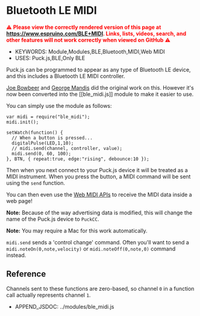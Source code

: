 <!--- Copyright (c) 2017 Gordon Williams, Pur3 Ltd. See the file LICENSE for copying permission. -->
Bluetooth LE MIDI
=================

<span style="color:red">:warning: **Please view the correctly rendered version of this page at https://www.espruino.com/BLE+MIDI. Links, lists, videos, search, and other features will not work correctly when viewed on GitHub** :warning:</span>

* KEYWORDS: Module,Modules,BLE,Bluetooth,MIDI,Web MIDI
* USES: Puck.js,BLE,Only BLE

Puck.js can be programmed to appear as any type of Bluetooth LE device, and this
includes a Bluetooth LE MIDI controller.

[Joe Bowbeer](https://github.com/joebowbeer/PuckCC) and [George Mandis](https://github.com/georgemandis/puck-js-midi-clicker) did the original work on this.
However it's now been converted into the [[ble_midi.js]] module to make it easier to use.

You can simply use the module as follows:

```
var midi = require("ble_midi");
midi.init();

setWatch(function() {
  // When a button is pressed...
  digitalPulse(LED,1,10);
  // midi.send(channel, controller, value);
  midi.send(0, 60, 100);
}, BTN, { repeat:true, edge:"rising", debounce:10 });
```

Then when you next connect to your Puck.js device it will be treated
as a MIDI instrument. When you press the button, a MIDI command will be sent
using the `send` function.

You can then even use the [Web MIDI APIs](https://webaudio.github.io/web-midi-api/)
to receive the MIDI data inside a web page!

**Note:** Because of the way advertising data is modified, this will
change the name of the Puck.js device to `PuckCC`.

**Note:** You may require a Mac for this work automatically.

`midi.send` sends  a 'control change' command. Often you'll want
to send a `midi.noteOn(0,note,velocity)` or `midi.noteOff(0,note,0)`
command instead.

Reference
---------

Channels sent to these functions are zero-based, so channel
`0` in a function call actually represents channel `1`.

* APPEND_JSDOC: ../modules/ble_midi.js
